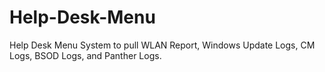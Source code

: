 # Help-Desk-Menu
Help Desk Menu System to pull WLAN Report, Windows Update Logs, CM Logs, BSOD Logs, and Panther Logs.
